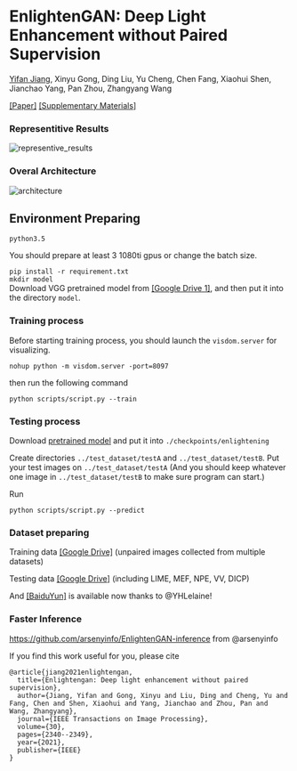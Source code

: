 # EnlightenGAN: Deep Light Enhancement without Paired Supervision
[Yifan Jiang](https://yifanjiang19.github.io/), Xinyu Gong, Ding Liu, Yu Cheng, Chen Fang, Xiaohui Shen, Jianchao Yang, Pan Zhou, Zhangyang Wang

[[Paper]](https://arxiv.org/abs/1906.06972) [[Supplementary Materials]](https://yifanjiang.net/files/EnlightenGAN_Supplementary.pdf)


### Representitive Results
![representive_results](/assets/show_3.png)

### Overal Architecture
![architecture](/assets/arch.png)

## Environment Preparing
```
python3.5
```
You should prepare at least 3 1080ti gpus or change the batch size. 


```pip install -r requirement.txt``` </br>
```mkdir model``` </br>
Download VGG pretrained model from [[Google Drive 1]](https://drive.google.com/file/d/1IfCeihmPqGWJ0KHmH-mTMi_pn3z3Zo-P/view?usp=sharing), and then put it into the directory `model`.

### Training process
Before starting training process, you should launch the `visdom.server` for visualizing.

```nohup python -m visdom.server -port=8097```

then run the following command

```python scripts/script.py --train```

### Testing process

Download [pretrained model](https://drive.google.com/file/d/1AkV-n2MdyfuZTFvcon8Z4leyVb0i7x63/view?usp=sharing) and put it into `./checkpoints/enlightening`

Create directories `../test_dataset/testA` and `../test_dataset/testB`. Put your test images on `../test_dataset/testA` (And you should keep whatever one image in `../test_dataset/testB` to make sure program can start.)

Run

```python scripts/script.py --predict ```

### Dataset preparing

Training data [[Google Drive]](https://drive.google.com/drive/folders/1fwqz8-RnTfxgIIkebFG2Ej3jQFsYECh0?usp=sharing) (unpaired images collected from multiple datasets)

Testing data [[Google Drive]](https://drive.google.com/open?id=1PrvL8jShZ7zj2IC3fVdDxBY1oJR72iDf) (including LIME, MEF, NPE, VV, DICP)

And [[BaiduYun]](https://github.com/TAMU-VITA/EnlightenGAN/issues/28) is available now thanks to @YHLelaine!

### Faster Inference
https://github.com/arsenyinfo/EnlightenGAN-inference from @arsenyinfo



If you find this work useful for you, please cite
```
@article{jiang2021enlightengan,
  title={Enlightengan: Deep light enhancement without paired supervision},
  author={Jiang, Yifan and Gong, Xinyu and Liu, Ding and Cheng, Yu and Fang, Chen and Shen, Xiaohui and Yang, Jianchao and Zhou, Pan and Wang, Zhangyang},
  journal={IEEE Transactions on Image Processing},
  volume={30},
  pages={2340--2349},
  year={2021},
  publisher={IEEE}
}
```
